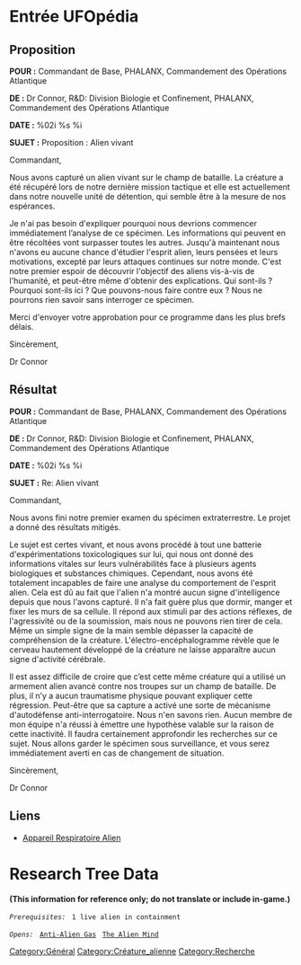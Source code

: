 # Entrée UFOpédia

## Proposition

**POUR :** Commandant de Base, PHALANX, Commandement des Opérations
Atlantique

**DE :** Dr Connor, R&D: Division Biologie et Confinement, PHALANX,
Commandement des Opérations Atlantique

**DATE :** %02i %s %i

**SUJET :** Proposition : Alien vivant

Commandant,

Nous avons capturé un alien vivant sur le champ de bataille. La créature
a été récupéré lors de notre dernière mission tactique et elle est
actuellement dans notre nouvelle unité de détention, qui semble être à
la mesure de nos espérances.

Je n'ai pas besoin d'expliquer pourquoi nous devrions commencer
immédiatement l’analyse de ce spécimen. Les informations qui peuvent en
être récoltées vont surpasser toutes les autres. Jusqu'à maintenant nous
n'avons eu aucune chance d'étudier l'esprit alien, leurs pensées et
leurs motivations, excepté par leurs attaques continues sur notre monde.
C'est notre premier espoir de découvrir l'objectif des aliens vis-à-vis
de l'humanité, et peut-être même d'obtenir des explications. Qui
sont-ils ? Pourquoi sont-ils ici ? Que pouvons-nous faire contre eux ?
Nous ne pourrons rien savoir sans interroger ce spécimen.

Merci d'envoyer votre approbation pour ce programme dans les plus brefs
délais.

Sincèrement,

Dr Connor

## Résultat

**POUR :** Commandant de Base, PHALANX, Commandement des Opérations
Atlantique

**DE :** Dr Connor, R&D: Division Biologie et Confinement, PHALANX,
Commandement des Opérations Atlantique

**DATE :** %02i %s %i

**SUJET :** Re: Alien vivant

Commandant,

Nous avons fini notre premier examen du spécimen extraterrestre. Le
projet a donné des résultats mitigés.

Le sujet est certes vivant, et nous avons procédé à tout une batterie
d'expérimentations toxicologiques sur lui, qui nous ont donné des
informations vitales sur leurs vulnérabilités face à plusieurs agents
biologiques et substances chimiques. Cependant, nous avons été
totalement incapables de faire une analyse du comportement de l'esprit
alien. Cela est dû au fait que l'alien n'a montré aucun signe
d'intelligence depuis que nous l'avons capturé. Il n'a fait guère plus
que dormir, manger et fixer les murs de sa cellule. Il répond aux
stimuli par des actions réflexes, de l'agressivité ou de la soumission,
mais nous ne pouvons rien tirer de cela. Même un simple signe de la main
semble dépasser la capacité de compréhension de la créature.
L'électro-encéphalogramme révèle que le cerveau hautement développé de
la créature ne laisse apparaître aucun signe d'activité cérébrale.

Il est assez difficile de croire que c’est cette même créature qui a
utilisé un armement alien avancé contre nos troupes sur un champ de
bataille. De plus, il n’y a aucun traumatisme physique pouvant expliquer
cette régression. Peut-être que sa capture a activé une sorte de
mécanisme d'autodéfense anti-interrogatoire. Nous n'en savons rien.
Aucun membre de mon équipe n'a réussi à émettre une hypothèse valable
sur la raison de cette inactivité. Il faudra certainement approfondir
les recherches sur ce sujet. Nous allons garder le spécimen sous
surveillance, et vous serez immédiatement averti en cas de changement de
situation.

Sincèrement,

Dr Connor

## Liens

- [Appareil Respiratoire
  Alien](Recherche/Appareil_Respiratoire_Alien "wikilink")

# Research Tree Data

**(This information for reference only; do not translate or include
in-game.)**

*`Prerequisites:`*
` 1 live alien in containment`

*`Opens:`*
` `[`Anti-Alien Gas`](Research/Anti-Alien_Gas "wikilink")
` `[`The Alien Mind`](Aliens/The_Alien_Mind "wikilink")

[Category:Général](Category:Général "wikilink")
[Category:Créature_alienne](Category:Créature_alienne "wikilink")
[Category:Recherche](Category:Recherche "wikilink")